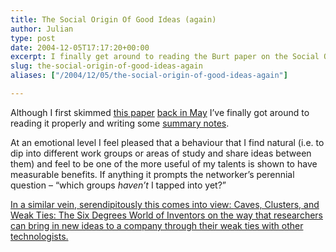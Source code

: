 ```yaml
---
title: The Social Origin Of Good Ideas (again)
author: Julian
type: post
date: 2004-12-05T17:17:20+00:00
excerpt: I finally get around to reading the Burt paper on the Social Origin of Good Ideas.
slug: the-social-origin-of-good-ideas-again 
aliases: ["/2004/12/05/the-social-origin-of-good-ideas-again"]

---
```

Although I first skimmed [this paper][1] [back in May][2] I&#8217;ve finally got around to reading it properly and writing some [summary notes][3].

At an emotional level I feel pleased that a behaviour that I find natural (i.e. to dip into different work groups or areas of study and share ideas between them) and feel to be one of the more useful of my talents is shown to have measurable benefits. If anything it prompts the networker&#8217;s perennial question &#8211; &#8220;which groups _haven&#8217;t_ I tapped into yet?&#8221;

<ins datetime="2004-11-5T20:33:23-0:00">In a similar vein, serendipitously this comes into view: <a href="https://hbsworkingknowledge.hbs.edu/item.jhtml?id=4516&#038;t=innovation">Caves, Clusters, and Weak Ties: The Six Degrees World of Inventors</a> on the way that researchers can bring in new ideas to a company through their weak ties with other technologists.</ins>

 [1]: https://web.mit.edu/sorensen/www/SOGI.pdf
 [2]: https://www.synesthesia.co.uk/blog/archives/2004/05/28/social-origins-of-good-ideas/
 [3]: https://www.synesthesia.co.uk/blog/wiki/SocialOriginOfGoodIdeas